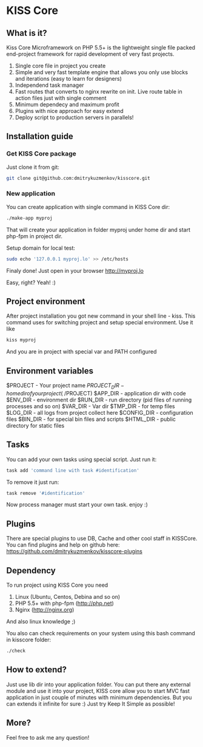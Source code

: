 # KISS Core

## What is it?

Kiss Core Microframework on PHP 5.5+ is the lightweight single file packed end-project framework for rapid development of very fast projects.

1. Single core file in project you create 
2. Simple and very fast template engine that allows you only use blocks and iterations (easy to learn for designers)
3. Independend task manager
4. Fast routes that converts to nginx rewrite on init. Live route table in action files just with single comment
5. Minimum dependecy and maximum profit
6. Plugins with nice approach for easy extend
7. Deploy script to production servers in parallels!


## Installation guide

### Get KISS Core package

Just clone it from git:
```bash
git clone git@github.com:dmitrykuzmenkov/kisscore.git
```

### New application
You can create application with single command in KISS Core dir:
```bash
./make-app myproj
```

That will create your application in folder myproj under home dir and start php-fpm in project dir.

Setup domain for local test:
```bash
sudo echo '127.0.0.1 myproj.lo' >> /etc/hosts
```

Finaly done! Just open in your browser http://myproj.lo

Easy, right? Yeah! :)

## Project environment
After project installation you got new command in your shell line - kiss. 
This command uses for switching project and setup special environment. Use it like
```bash
kiss myproj
```
And you are in project with special var and PATH configured

## Environment variables
$PROJECT - Your project name
$PROJECT_DIR - home dir of your project (~/$PROJECT)
$APP_DIR - application dir with code
$ENV_DIR - environment dir
$RUN_DIR - run directory (pid files of running processes and so on)
$VAR_DIR - Var dir
$TMP_DIR - for temp files
$LOG_DIR - all logs from project collect here
$CONFIG_DIR - configuration files
$BIN_DIR - for special bin files and scripts
$HTML_DIR - public directory for static files

## Tasks
You can add your own tasks using special script. Just run it:
```bash
task add 'command line with task #identification'
```

To remove it just run:
```bash
task remove '#identification'
```

Now process manager must start your own task. enjoy :)

## Plugins

There are special plugins to use DB, Cache and other cool staff in KISSCore.
You can find plugins and help on github here: https://github.com/dmitrykuzmenkov/kisscore-plugins

## Dependency

To run project using KISS Core you need

1. Linux (Ubuntu, Centos, Debina and so on)
2. PHP 5.5+ with php-fpm (http://php.net)
3. Nginx (http://nginx.org)

And also linux knowledge ;)

You also can check requirements on your system using this bash command in kisscore folder:
```bash
./check
```
## How to extend?
Just use lib dir into your application folder.
You can put there any external module and use it into your project,
KISS core allow you to start MVC fast application in just couple of minutes with minimum dependencies. But you can extends it infinite for sure :) Just try Keep It Simple as possible!

## More?

Feel free to ask me any question!
